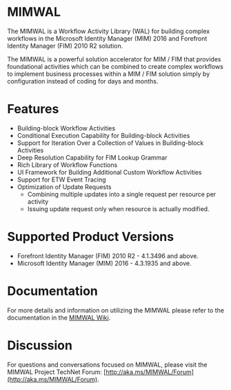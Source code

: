 # MIMWAL

The MIMWAL is a Workflow Activity Library (WAL) for building complex workflows in the Microsoft Identity Manager (MIM) 2016 and Forefront Identity Manager (FIM) 2010 R2 solution.

The MIMWAL is a powerful solution accelerator for MIM / FIM that provides foundational activities which can be combined to create complex workflows to implement business processes within a MIM / FIM solution simply by configuration instead of coding for days and months.

# Features

 * Building-block Workflow Activities
 * Conditional Execution Capability for Building-block Activities
 * Support for Iteration Over a Collection of Values in Building-block Activities
 * Deep Resolution Capability for FIM Lookup Grammar
 * Rich Library of Workflow Functions
 * UI Framework for Building Additional Custom Workflow Activities
 * Support for ETW Event Tracing
 * Optimization of Update Requests
	 * Combining multiple updates into a single request per resource per activity
	 * Issuing update request only when resource is actually modified.

# Supported Product Versions

 * Forefront Identity Manager (FIM) 2010 R2 - 4.1.3496 and above.
 * Microsoft Identity Manager (MIM) 2016 - 4.3.1935 and above.

# Documentation

For more details and information on utilizing the MIMWAL please refer to the documentation in the [MIMWAL Wiki](https://github.com/Microsoft/MIMWAL/wiki).

# Discussion

For questions and conversations focused on MIMWAL, please visit the MIMWAL Project TechNet Forum: [http://aka.ms/MIMWAL/Forum](http://aka.ms/MIMWAL/Forum).
